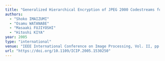 ```yaml
---
title: "Generalized Hierarchical Encryption of JPEG 2000 Codestreams for Access Control"
authors:
  - "Shoko IMAIZUMI"
  - "Osamu WATANABE"
  - "Masaaki FUJIYOSHI"
  - "Hitoshi KIYA"
year: 2005
type: "international"
venue: "IEEE International Conference on Image Processing, Vol. II, pp. TuePmPO5.6, Genoa, Italy, 2005-09-13."
url: "https://doi.org/10.1109/ICIP.2005.1530250"
---
```

